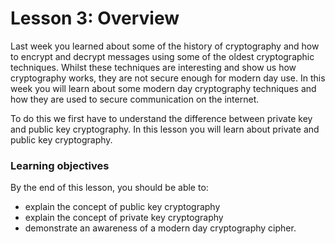 # Lesson 3: Overview
Last week you learned about some of the history of cryptography and how to encrypt and decrypt messages using some of the oldest cryptographic techniques. Whilst these techniques are interesting and show us how cryptography works, they are not secure enough for modern day use. In this week you will learn about some modern day cryptography techniques and how they are used to secure communication on the internet.

To do this we first have to understand the difference between private key and public key cryptography. In this lesson you will learn about private and public key cryptography.

### Learning objectives

By the end of this lesson, you should be able to:

- explain the concept of public key cryptography
- explain the concept of private key cryptography
- demonstrate an awareness of a modern day cryptography cipher.
